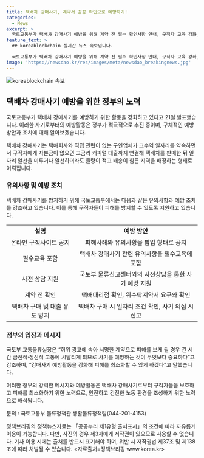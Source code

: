 ```yaml
---
title: 택배차 강매사기, 계약서 꼼꼼 확인으로 예방하기!
categories:
  - News
excerpt: >
  국토교통부가 택배차 강매사기 예방을 위해 계약 전 필수 확인사항 안내, 구직자 교육 강화, 물류신고센터 상담 등을 강화한다고 밝혔다. 구직자들은 온라인 구직사이트 주의하고, 필수교육에 택배차 강매사기 관련 유의사항 포함될 예정. 계약 전 물류신고센터와 상담을 통해 사기 예방 가능하며, 택배대리점 여부 확인 때 상담 받을 수 있음. 또한, 계약서 확인과 택배차 구매, 대출 유도 여부를 주의해야 함. 국토부 교통물류실장은 사기를 예방하는 것이 중요하다 강조. (자료출처=정책브리핑 www.korea.kr)
feature_text: >
  ## koreablockchain 실시간 뉴스 속보입니다.

  국토교통부가 택배차 강매사기 예방을 위해 계약 전 필수 확인사항 안내, 구직자 교육 강화, 물류신고센터 상담 등을 강화한다고 밝혔다. 구직자들은 온라인 구직사이트 주의하고, 필수교육에 택배차 강매사기 관련 유의사항 포함될 예정. 계약 전 물류신고센터와 상담을 통해 사기 예방 가능하며, 택배대리점 여부 확인 때 상담 받을 수 있음. 또한, 계약서 확인과 택배차 구매, 대출 유도 여부를 주의해야 함. 국토부 교통물류실장은 사기를 예방하는 것이 중요하다 강조. (자료출처=정책브리핑 www.korea.kr)
image: 'https://newsdao.kr/res/images/meta/newsdao_breakingnews.jpg'
---
```


<p><img src="https://newsdao.kr/res/images/meta/newsdao_breakingnews.jpg" alt="koreablockchain 속보" /></p>

<h2 data-ke-size="size26">택배차 강매사기 예방을 위한 정부의 노력</h2>

<p>국토교통부가 택배차 강매사기를 예방하기 위한 활동을 강화하고 있다고 21일 발표했습니다. 이러한 사기로부터의 예방활동은 정부가 적극적으로 추진 중이며, 구체적인 예방 방안과 조치에 대해 알아보겠습니다.</p>

<p data-ke-size="size16">택배차 강매사기는 택배회사와 직접 관련이 없는 구인업체가 고수익 일자리를 약속하면서 구직자에게 자본금이 없으면 고금리 캐피털 대출까지 연결해 택배차를 판매한 뒤 일자리 알선을 미루거나 알선하더라도 물량이 적고 배송이 힘든 지역을 배정하는 형태로 이뤄집니다.</p>

<h3 data-ke-size="size24">유의사항 및 예방 조치</h3>

<p data-ke-size="size16">택배차 강매사기를 방지하기 위해 국토교통부에서는 다음과 같은 유의사항과 예방 조치를 강조하고 있습니다. 이를 통해 구직자들이 피해를 방지할 수 있도록 지원하고 있습니다.</p>

<table>
<tbody>
<tr>
<td style="text-align: center; height: 17px;"><b>설명</b></td>
<td style="text-align: center; height: 17px;"><b>예방 방안</b></td>
</tr>
<tr>
<td style="text-align: center; height: 17px;">온라인 구직사이트 공지</td>
<td style="text-align: center; height: 17px;">피해사례와 유의사항을 팝업 형태로 공지</td>
</tr>
<tr>
<td style="text-align: center; height: 17px;">필수교육 포함</td>
<td style="text-align: center; height: 17px;">택배차 강매사기 관련 유의사항을 필수교육에 포함</td>
</tr>
<tr>
<td style="text-align: center; height: 17px;">사전 상담 지원</td>
<td style="text-align: center; height: 17px;">국토부 물류신고센터와의 사전상담을 통한 사기 예방 지원</td>
</tr>
<tr>
<td style="text-align: center; height: 17px;">계약 전 확인</td>
<td style="text-align: center; height: 17px;">택배대리점 확인, 위수탁계약서 요구와 확인</td>
</tr>
<tr>
<td style="text-align: center; height: 17px;">택배차 구매 및 대출 유도 방지</td>
<td style="text-align: center; height: 17px;">택배차 구매 시 일자리 조건 확인, 사기 의심 시 신고</td>
</tr>
</tbody>
</table>

<h3 data-ke-size="size24">정부의 입장과 메시지</h3>

<p data-ke-size="size16">국토부 교통물류실장은 “허위 광고에 속아 서명한 계약으로 피해를 보게 될 경우 긴 시간 금전적·정신적 고통에 시달리게 되므로 사기를 예방하는 것이 무엇보다 중요하다”고 강조하며, “강매사기 예방활동을 강화해 피해를 최소화할 수 있게 하겠다”고 말했습니다.</p>

<p data-ke-size="size16">이러한 정부의 강력한 메시지와 예방활동은 택배차 강매사기로부터 구직자들을 보호하고 피해를 최소화하기 위한 노력으로, 안전하고 건전한 노동 환경을 조성하기 위한 노력으로 해석됩니다.</p>

<p data-ke-size="size16">문의 : 국토교통부 물류정책관 생활물류정책팀(044-201-4153)</p>

<p data-ke-size="size16">정책브리핑의 정책뉴스자료는 「공공누리 제1유형:출처표시」의 조건에 따라 자유롭게 이용이 가능합니다. 다만, 사진의 경우 제3자에게 저작권이 있으므로 사용할 수 없습니다. 기사 이용 시에는 출처를 반드시 표기해야 하며, 위반 시 저작권법 제37조 및 제138조에 따라 처벌될 수 있습니다. <자료출처=정책브리핑 www.korea.kr></p>

